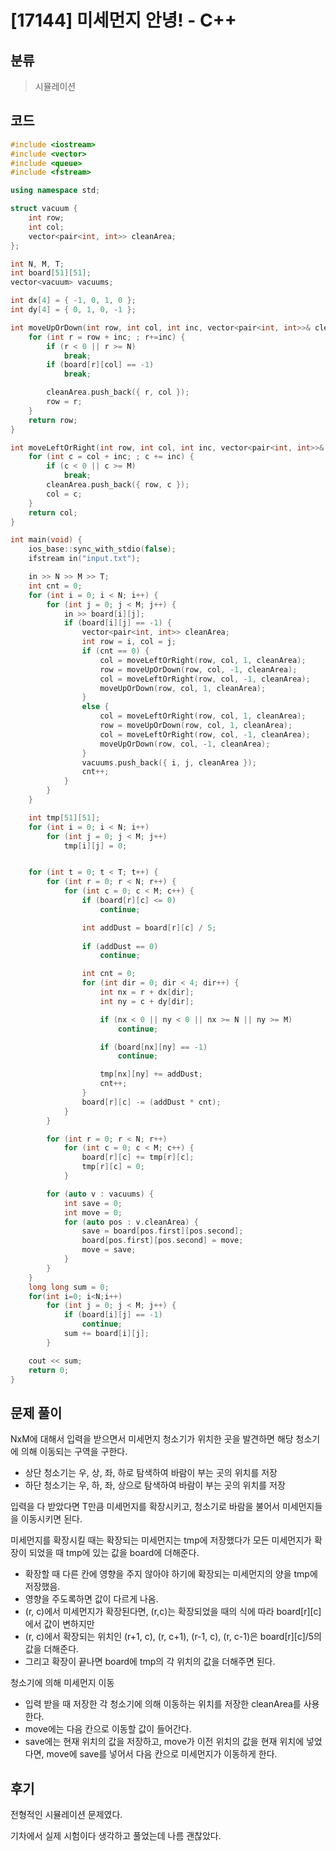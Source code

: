 # [17144] 미세먼지 안녕! - C++

## 분류
> 시뮬레이션

## 코드
```c++
#include <iostream>
#include <vector>
#include <queue>
#include <fstream>

using namespace std;

struct vacuum {
	int row;
	int col;
	vector<pair<int, int>> cleanArea;
};

int N, M, T;
int board[51][51];
vector<vacuum> vacuums;

int dx[4] = { -1, 0, 1, 0 };
int dy[4] = { 0, 1, 0, -1 };

int moveUpOrDown(int row, int col, int inc, vector<pair<int, int>>& cleanArea) {
	for (int r = row + inc; ; r+=inc) {
		if (r < 0 || r >= N)
			break;
		if (board[r][col] == -1)
			break;

		cleanArea.push_back({ r, col });
		row = r;
	}
	return row;
}

int moveLeftOrRight(int row, int col, int inc, vector<pair<int, int>>& cleanArea) {
	for (int c = col + inc; ; c += inc) {
		if (c < 0 || c >= M)
			break;
		cleanArea.push_back({ row, c });
		col = c;
	}
	return col;
}

int main(void) {
	ios_base::sync_with_stdio(false);
	ifstream in("input.txt");

	in >> N >> M >> T;
	int cnt = 0;
	for (int i = 0; i < N; i++) {
		for (int j = 0; j < M; j++) {
			in >> board[i][j];
			if (board[i][j] == -1) {
				vector<pair<int, int>> cleanArea;
				int row = i, col = j;
				if (cnt == 0) {
					col = moveLeftOrRight(row, col, 1, cleanArea);
					row = moveUpOrDown(row, col, -1, cleanArea);
					col = moveLeftOrRight(row, col, -1, cleanArea);
					moveUpOrDown(row, col, 1, cleanArea);
				}
				else {
					col = moveLeftOrRight(row, col, 1, cleanArea);
					row = moveUpOrDown(row, col, 1, cleanArea);
					col = moveLeftOrRight(row, col, -1, cleanArea);
					moveUpOrDown(row, col, -1, cleanArea);
				}
				vacuums.push_back({ i, j, cleanArea });
				cnt++;
			}
		}
	}

	int tmp[51][51];
	for (int i = 0; i < N; i++)
		for (int j = 0; j < M; j++)
			tmp[i][j] = 0;


	for (int t = 0; t < T; t++) {
		for (int r = 0; r < N; r++) {
			for (int c = 0; c < M; c++) {
				if (board[r][c] <= 0)
					continue;

				int addDust = board[r][c] / 5;
				
				if (addDust == 0)
					continue;

				int cnt = 0;
				for (int dir = 0; dir < 4; dir++) {
					int nx = r + dx[dir];
					int ny = c + dy[dir];

					if (nx < 0 || ny < 0 || nx >= N || ny >= M)
						continue;

					if (board[nx][ny] == -1)
						continue;

					tmp[nx][ny] += addDust;
					cnt++;
				}
				board[r][c] -= (addDust * cnt);
			}
		}

		for (int r = 0; r < N; r++)
			for (int c = 0; c < M; c++) {
				board[r][c] += tmp[r][c];
				tmp[r][c] = 0;
			}

		for (auto v : vacuums) {
			int save = 0;
			int move = 0;
			for (auto pos : v.cleanArea) {
				save = board[pos.first][pos.second];
				board[pos.first][pos.second] = move;
				move = save;
			}
		}
	}
	long long sum = 0;
	for(int i=0; i<N;i++)
		for (int j = 0; j < M; j++) {
			if (board[i][j] == -1)
				continue;
			sum += board[i][j];
		}

	cout << sum;
	return 0;
}
```

## 문제 풀이
NxM에 대해서 입력을 받으면서 미세먼지 청소기가 위치한 곳을 발견하면 해당 청소기에 의해 이동되는 구역을 구한다.
- 상단 청소기는 우, 상, 좌, 하로 탐색하여 바람이 부는 곳의 위치를 저장
- 하단 청소기는 우, 하, 좌, 상으로 탐색하여 바람이 부는 곳의 위치를 저장

입력을 다 받았다면 T만큼 미세먼지를 확장시키고, 청소기로 바람을 불어서 미세먼지들을 이동시키면 된다.

미세먼지를 확장시킬 때는 확장되는 미세먼지는 tmp에 저장했다가 모든 미세먼지가 확장이 되었을 때 tmp에 있는 값을 board에 더해준다.
- 확장할 때 다른 칸에 영향을 주지 않아야 하기에 확장되는 미세먼지의 양을 tmp에 저장했음.
- 영향을 주도록하면 값이 다르게 나옴.
- (r, c)에서 미세먼지가 확장된다면, (r,c)는 확장되었을 때의 식에 따라 board[r][c]에서 값이 변하지만
- (r, c)에서 확장되는 위치인 (r+1, c), (r, c+1), (r-1, c), (r, c-1)은 board[r][c]/5의 값을 더해준다.
- 그리고 확장이 끝나면 board에 tmp의 각 위치의 값을 더해주면 된다.

청소기에 의해 미세먼지 이동
- 입력 받을 때 저장한 각 청소기에 의해 이동하는 위치를 저장한 cleanArea를 사용한다.
- move에는 다음 칸으로 이동할 값이 들어간다.
- save에는 현재 위치의 값을 저장하고, move가 이전 위치의 값을 현재 위치에 넣었다면, move에 save를 넣어서 다음 칸으로 미세먼지가 이동하게 한다.

## 후기
전형적인 시뮬레이션 문제였다.

기차에서 실제 시험이다 생각하고 풀었는데 나름 괜찮았다.
